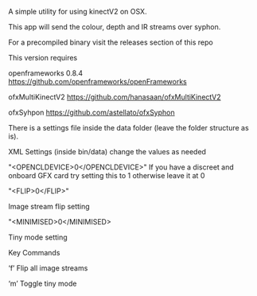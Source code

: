 A simple utility for using kinectV2 on OSX.

This app will send the colour, depth and IR streams over syphon.

For a precompiled binary visit the releases section of this repo



This version requires 

openframeworks 0.8.4
https://github.com/openframeworks/openFrameworks

ofxMultiKinectV2 
https://github.com/hanasaan/ofxMultiKinectV2

ofxSyhpon
https://github.com/astellato/ofxSyphon

There is a settings file inside the data folder (leave the folder structure as is).

XML Settings (inside bin/data) change the values as needed

"\<OPENCLDEVICE\>0\</OPENCLDEVICE\>"
If you have a discreet and onboard GFX card try setting this to 1 otherwise leave it at 0

"\<FLIP\>0\</FLIP\>"

Image stream flip setting

"\<MINIMISED\>0\</MINIMISED\>

Tiny mode setting



Key Commands

‘f’ Flip all image streams

‘m’ Toggle tiny mode


	

